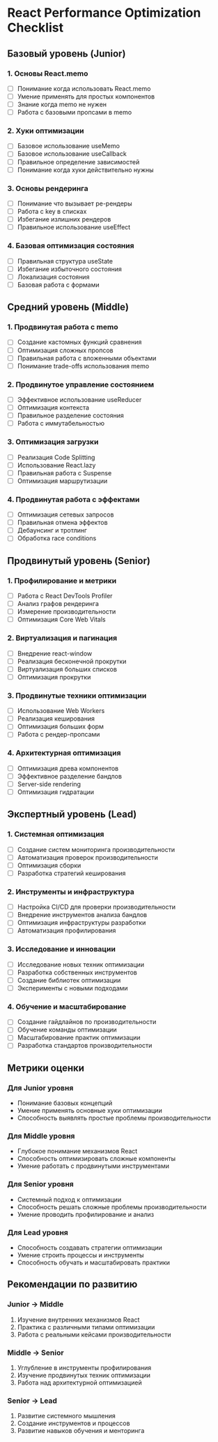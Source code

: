 # React Performance Optimization Checklist

## Базовый уровень (Junior)

### 1. Основы React.memo
- [ ] Понимание когда использовать React.memo
- [ ] Умение применять для простых компонентов
- [ ] Знание когда memo не нужен
- [ ] Работа с базовыми пропсами в memo

### 2. Хуки оптимизации
- [ ] Базовое использование useMemo
- [ ] Базовое использование useCallback
- [ ] Правильное определение зависимостей
- [ ] Понимание когда хуки действительно нужны

### 3. Основы рендеринга
- [ ] Понимание что вызывает ре-рендеры
- [ ] Работа с key в списках
- [ ] Избегание излишних рендеров
- [ ] Правильное использование useEffect

### 4. Базовая оптимизация состояния
- [ ] Правильная структура useState
- [ ] Избегание избыточного состояния
- [ ] Локализация состояния
- [ ] Базовая работа с формами

## Средний уровень (Middle)

### 1. Продвинутая работа с memo
- [ ] Создание кастомных функций сравнения
- [ ] Оптимизация сложных пропсов
- [ ] Правильная работа с вложенными объектами
- [ ] Понимание trade-offs использования memo

### 2. Продвинутое управление состоянием
- [ ] Эффективное использование useReducer
- [ ] Оптимизация контекста
- [ ] Правильное разделение состояния
- [ ] Работа с иммутабельностью

### 3. Оптимизация загрузки
- [ ] Реализация Code Splitting
- [ ] Использование React.lazy
- [ ] Правильная работа с Suspense
- [ ] Оптимизация маршрутизации

### 4. Продвинутая работа с эффектами
- [ ] Оптимизация сетевых запросов
- [ ] Правильная отмена эффектов
- [ ] Дебаунсинг и тротлинг
- [ ] Обработка race conditions

## Продвинутый уровень (Senior)

### 1. Профилирование и метрики
- [ ] Работа с React DevTools Profiler
- [ ] Анализ графов рендеринга
- [ ] Измерение производительности
- [ ] Оптимизация Core Web Vitals

### 2. Виртуализация и пагинация
- [ ] Внедрение react-window
- [ ] Реализация бесконечной прокрутки
- [ ] Виртуализация больших списков
- [ ] Оптимизация прокрутки

### 3. Продвинутые техники оптимизации
- [ ] Использование Web Workers
- [ ] Реализация кеширования
- [ ] Оптимизация больших форм
- [ ] Работа с рендер-пропсами

### 4. Архитектурная оптимизация
- [ ] Оптимизация древа компонентов
- [ ] Эффективное разделение бандлов
- [ ] Server-side rendering
- [ ] Оптимизация гидратации

## Экспертный уровень (Lead)

### 1. Системная оптимизация
- [ ] Создание систем мониторинга производительности
- [ ] Автоматизация проверок производительности
- [ ] Оптимизация сборки
- [ ] Разработка стратегий кеширования

### 2. Инструменты и инфраструктура
- [ ] Настройка CI/CD для проверки производительности
- [ ] Внедрение инструментов анализа бандлов
- [ ] Оптимизация инфраструктуры разработки
- [ ] Автоматизация профилирования

### 3. Исследование и инновации
- [ ] Исследование новых техник оптимизации
- [ ] Разработка собственных инструментов
- [ ] Создание библиотек оптимизации
- [ ] Эксперименты с новыми подходами

### 4. Обучение и масштабирование
- [ ] Создание гайдлайнов по производительности
- [ ] Обучение команды оптимизации
- [ ] Масштабирование практик оптимизации
- [ ] Разработка стандартов производительности

## Метрики оценки

### Для Junior уровня
- Понимание базовых концепций
- Умение применять основные хуки оптимизации
- Способность выявлять простые проблемы производительности

### Для Middle уровня
- Глубокое понимание механизмов React
- Способность оптимизировать сложные компоненты
- Умение работать с продвинутыми инструментами

### Для Senior уровня
- Системный подход к оптимизации
- Способность решать сложные проблемы производительности
- Умение проводить профилирование и анализ

### Для Lead уровня
- Способность создавать стратегии оптимизации
- Умение строить процессы и инструменты
- Способность обучать и масштабировать практики

## Рекомендации по развитию

### Junior → Middle
1. Изучение внутренних механизмов React
2. Практика с различными типами оптимизации
3. Работа с реальными кейсами производительности

### Middle → Senior
1. Углубление в инструменты профилирования
2. Изучение продвинутых техник оптимизации
3. Работа над архитектурной оптимизацией

### Senior → Lead
1. Развитие системного мышления
2. Создание инструментов и процессов
3. Развитие навыков обучения и менторинга